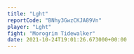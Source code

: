 ```yaml
---
title: "Lght"
reportCode: "BNhy3GwzCKJA89Vn"
player: "Lght"
fight: "Morogrim Tidewalker"
date: 2021-10-24T19:01:26.673000+00:00
---
```

